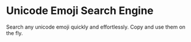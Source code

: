 # Unicode Emoji Search Engine

Search any unicode emoji quickly and effortlessly. Copy and use them on the fly.
